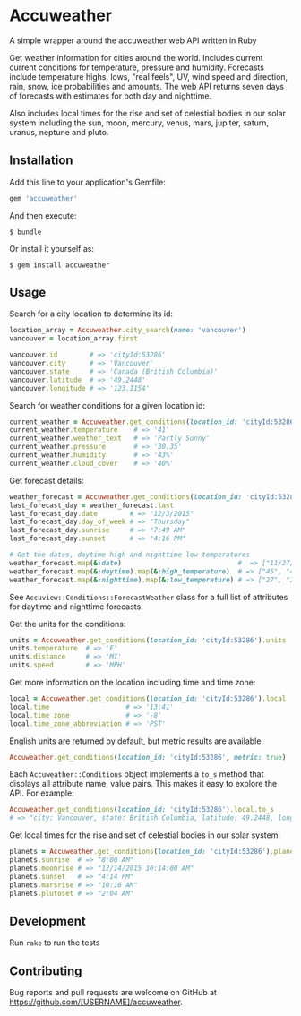 # Accuweather

A simple wrapper around the accuweather web API written in Ruby

Get weather information for cities around the world. Includes current current conditions for temperature, pressure and humidity. Forecasts include temperature highs, lows, "real feels", UV, wind speed and direction, rain, snow, ice probabilities and amounts. The web API returns seven days of forecasts with estimates for both day and nighttime.

Also includes local times for the rise and set of celestial bodies in our solar system including the sun, moon, mercury, venus, mars, jupiter, saturn, uranus, neptune and pluto.

## Installation

Add this line to your application's Gemfile:

```ruby
gem 'accuweather'
```

And then execute:

    $ bundle

Or install it yourself as:

    $ gem install accuweather

## Usage

Search for a city location to determine its id:

```ruby
location_array = Accuweather.city_search(name: 'vancouver')
vancouver = location_array.first

vancouver.id        # => 'cityId:53286'
vancouver.city      # => 'Vancouver'
vancouver.state     # => 'Canada (British Columbia)'
vancouver.latitude  # => '49.2448'
vancouver.longitude # => '123.1154'
```

Search for weather conditions for a given location id:

```ruby
current_weather = Accuweather.get_conditions(location_id: 'cityId:53286').current
current_weather.temperature    # => '41'
current_weather.weather_text   # => 'Partly Sunny'
current_weather.pressure       # => '30.35'
current_weather.humidity       # => '43%'
current_weather.cloud_cover    # => '40%'
```

Get forecast details:

```ruby
weather_forecast = Accuweather.get_conditions(location_id: 'cityId:53286').forecast
last_forecast_day = weather_forecast.last
last_forecast_day.date        # => "12/3/2015"
last_forecast_day.day_of_week # => "Thursday"
last_forecast_day.sunrise     # => "7:49 AM"
last_forecast_day.sunset      # => "4:16 PM"

# Get the dates, daytime high and nighttime low temperatures
weather_forecast.map(&:date)                             #  => ["11/27/2015", "11/28/2015", "11/29/2015", "11/30/2015", "12/1/2015", "12/2/2015", "12/3/2015"]
weather_forecast.map(&:daytime).map(&:high_temperature)  # => ["45", "45", "47", "44", "44", "48", "48"]
weather_forecast.map(&:nighttime).map(&:low_temperature) # => ["27", "28", "31", "32", "40", "42", "36"]
```

See `Accuview::Conditions::ForecastWeather` class for a full list of attributes for daytime and nighttime forecasts.

Get the units for the conditions:

```ruby
units = Accuweather.get_conditions(location_id: 'cityId:53286').units
units.temperature  # => 'F'
units.distance     # => 'MI'
units.speed        # => 'MPH'
```

Get more information on the location including time and time zone:

```ruby
local = Accuweather.get_conditions(location_id: 'cityId:53286').local
local.time                   # => '13:41'
local.time_zone              # => '-8'
local.time_zone_abbreviation # => 'PST'
```

English units are returned by default, but metric results are available:

```ruby
Accuweather.get_conditions(location_id: 'cityId:53286', metric: true)
```

Each `Accuweather::Conditions` object implements a `to_s` method that displays all attribute
name, value pairs. This makes it easy to explore the API. For example:

```ruby
Accuweather.get_conditions(location_id: 'cityId:53286').local.to_s
# => "city: Vancouver, state: British Columbia, latitude: 49.2448, longitude: -123.1154, time: 16:58, time_zone: -8, obs_daylight: 0, current_gmt_offset: -8, time_zone_abbreviation: PST"
```

Get local times for the rise and set of celestial bodies in our solar system:

```ruby
planets = Accuweather.get_conditions(location_id: 'cityId:53286').planets
planets.sunrise  # => "8:00 AM"
planets.moonrise # => "12/14/2015 10:14:00 AM"
planets.sunset   # => "4:14 PM"
planets.marsrise # => "10:16 AM"
planets.plutoset # => "2:04 AM"
```

## Development

Run `rake` to run the tests

## Contributing

Bug reports and pull requests are welcome on GitHub at https://github.com/[USERNAME]/accuweather.

